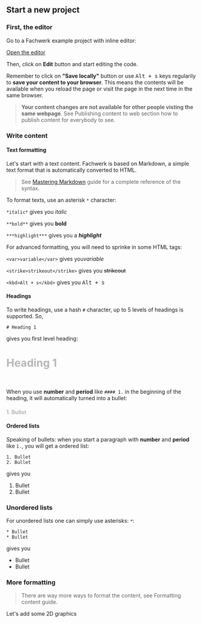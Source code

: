 ## Start a new project

### First, the editor

Go to a Fachwerk example project with inline editor: 

<a class="primary" href="https://designstem.github.io/fachwerk_example" target="_blank">Open the editor</a> 

Then, click on **Edit** button and start editing the code.

Remember to click on **"Save locally"** button or use <kbd>Alt + s</kbd> keys regularily to **save your content to your browser**.  This means the contents will be available when you reload the page or visit the page in the next time in the same browser.

> **Your content changes are not available for other people visting the same webpage**. See <f-link to="/publishing-content">Publishing content to web</f-link> section how to publish content for everybody to see.

### Write content

#### Text formatting

Let's start with a text content. Fachwerk is based on Markdown, a simple text format that is automatically converted to HTML.

> See [Mastering Markdown](https://guides.github.com/features/mastering-markdown) guide for a complete reference of the syntax.

To format texts, use an asterisk `*` character:

`*italic*` gives you *italic*

`**bold**` gives you **bold**

`***highlight***` gives you a  ***highlight***

For advanced formatting, you will need to sprinke in some HTML tags:

`<var>variable</var>` gives you<var>variable</var>

`<strike>strikeout</strike>` gives you <strike>strikeout</strike>

`<kbd>Alt + s</kbd>` gives you <kbd>Alt + s</kbd>

#### Headings

To write headings, use a hash `#` character, up to 5 levels of headings is supported. So,

	# Heading 1

gives you first level heading:

<div style="opacity: 0.3">

# Heading 1

</div>

<br>

When you use **number** and **period** like `#### 1.` in the beginning of the heading, it will automatically turned into a bullet:

<div style="opacity: 0.3">

#### 1. Bullet

</div>

#### Ordered lists

Speaking of bullets: when you start a paragraph with **number** and **period** like `1.`, you will get a ordered list:

	1. Bullet
	2. Bullet

gives you

1. Bullet
2. Bullet


### Unordered lists

For unordered lists one can simply use asterisks: `*`:

	* Bullet
	* Bullet

gives you

* Bullet
* Bullet

### More formatting

> There are way more ways to format the content, see <f-link to="/formatting-text">Formatting content</f-link> guide.

<f-link class="tertiary" to="/add-2d-graphics">Let's add some 2D graphics</f-link>